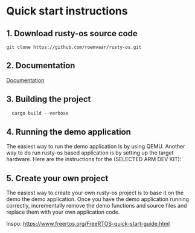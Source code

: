 # Quick start instructions

## 1. Download rusty-os source code

```git clone https://github.com/roemvaar/rusty-os.git```

## 2. Documentation

[Documentation](https://github.com/roemvaar/rusty-os/tree/main/docs)

## 3. Building the project

```rust
  cargo build --verbose
```

## 4. Running the demo application

The easiest way to run the demo application is by using QEMU. Another way to
do run rusty-os based application is by setting up the target hardware. Here
are the instructions for the (SELECTED ARM DEV KIT):

## 5. Create your own project

The easiest way to create your own rusty-os project is to base it on the demo
the demo application. Once you have the demo application running correctly,
incrementally remove the demo functions and source files and replace them
with your own application code.


Inspo: https://www.freertos.org/FreeRTOS-quick-start-guide.html
